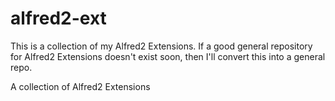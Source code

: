 alfred2-ext
===========

This is a collection of my Alfred2 Extensions. If a good general repository for Alfred2 Extensions doesn't exist soon, then I'll convert this into a general repo.

A collection of Alfred2 Extensions
